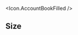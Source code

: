 <script>
  import * as Icon from 'svelte-ant-design-icons';
</script>

<Icon.AccountBookFilled />

<h2>Size</h2>
<Icon.AccountBookFilled size="30" />